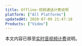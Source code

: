```yaml
---
title: Offline-视频通话计费说明
platform: ["All Platforms"]
updatedAt: 2020-07-09 21:47:18
Products: ["Video"]
---
```

本文内容已移至[实时音视频计费](https://docs.agora.io/cn/Interactive%20Broadcast/billing_rtc?platform=All%20Platforms)说明。